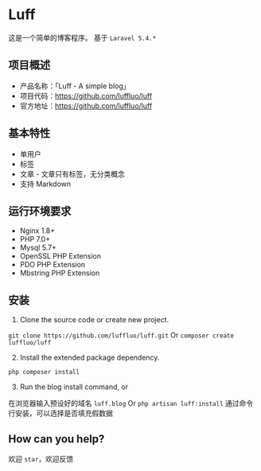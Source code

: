 # Luff
这是一个简单的博客程序。
基于 `Laravel 5.4.*`

## 项目概述
* 产品名称：「Luff - A simple blog」
* 项目代码：https://github.com/luffluo/luff
* 官方地址：https://github.com/luffluo/luff

## 基本特性
* 单用户
* 标签
* 文章 - 文章只有标签，无分类概念
* 支持 Markdown

## 运行环境要求
* Nginx 1.8+
* PHP 7.0+
* Mysql 5.7+
* OpenSSL PHP Extension
* PDO PHP Extension
* Mbstring PHP Extension

## 安装
1. Clone the source code or create new project.

`git clone https://github.com/luffluo/luff.git`
Or
`composer create luffluo/luff`

2. Install the extended package dependency.

`php composer install`

3. Run the blog install command, or

在浏览器输入预设好的域名 `luff.blog`
Or
`php artisan luff:install`
通过命令行安装，可以选择是否填充假数据

## How can you help?
欢迎 `star`，欢迎反馈